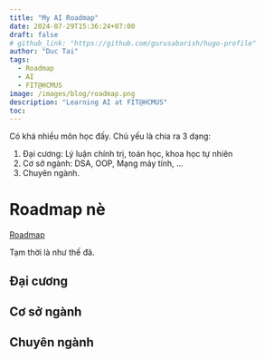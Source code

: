 ```yaml
---
title: "My AI Roadmap"
date: 2024-07-29T15:36:24+07:00
draft: false
# github_link: "https://github.com/gurusabarish/hugo-profile"
author: "Duc Tai"
tags:
  - Roadmap
  - AI
  - FIT@HCMUS
image: /images/blog/roadmap.png 
description: "Learning AI at FIT@HCMUS"
toc: 
---
```


Có khá nhiều môn học đấy. Chủ yếu là chia ra 3 dạng:

  1. Đại cương: Lý luận chính trị, toán học, khoa học tự nhiên
  2. Cơ sở ngành: DSA, OOP, Mạng máy tính, ...
  3. Chuyên ngành.

# Roadmap nè

[Roadmap](https://roadmap.sh/r/ai-hcmus)

Tạm thời là như thế đã.

## Đại cương

## Cơ sở ngành

## Chuyên ngành
